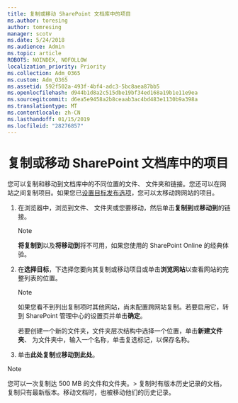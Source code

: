 ```yaml
---
title: 复制或移动 SharePoint 文档库中的项目
ms.author: toresing
author: tomresing
manager: scotv
ms.date: 5/24/2018
ms.audience: Admin
ms.topic: article
ROBOTS: NOINDEX, NOFOLLOW
localization_priority: Priority
ms.collection: Adm_O365
ms.custom: Adm_O365
ms.assetid: 592f502a-493f-4bf4-adc3-5bc8aea87bb5
ms.openlocfilehash: d944b1d8a2c515dbe19bf34ed168a19b1e11e9ea
ms.sourcegitcommit: d6ea5e9458a2b8ceaab3ac4bd483e1130b9a398a
ms.translationtype: MT
ms.contentlocale: zh-CN
ms.lasthandoff: 01/15/2019
ms.locfileid: "28276857"
---
```

# <a name="copy-or-move-items-in-a-sharepoint-document-library"></a>复制或移动 SharePoint 文档库中的项目

您可以复制和移动到文档库中的不同位置的文件、 文件夹和链接。您还可以在网站之间复制项目。如果您已[设置目标发布选项](https://go.microsoft.com/fwlink/?linkid=622980)，您可以太移动跨网站的项目。
  
1. 在浏览器中，浏览到文件、 文件夹或您要移动，然后单击**复制到**或**移动到**的链接。
    
    > [!NOTE]
    > **将复制到**以及**将移动到**将不可用，如果您使用的 SharePoint Online 的经典体验。 
  
2. 在**选择目标**，下选择您要向其复制或移动项目或单击**浏览网站**以查看网站的完整列表的位置。 
    
    > [!NOTE]
    > 如果您看不到列出复制项时其他网站，尚未配置跨网站复制。若要启用它，转到 SharePoint 管理中心的设置页并单击**确定**。 
  
    若要创建一个新的文件夹，文件夹层次结构中选择一个位置，单击**新建文件夹**、 为文件夹中，输入一个名称，单击复选标记，以保存名称。
    
3. 单击**此处复制**或**移动到此处**。
    
> [!NOTE]
>  您可以一次复制达 500 MB 的文件和文件夹。> 复制时有版本历史记录的文档，复制只有最新版本。移动文档时，也被移动他们的历史记录。 
  

